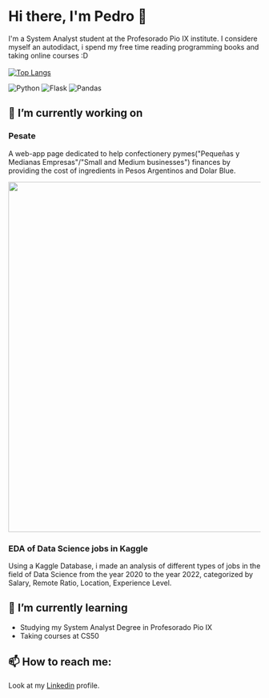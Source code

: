 # Hi there, I'm Pedro 👋
I'm a System Analyst student at the Profesorado Pio IX institute.
I considere myself an autodidact, i spend my free time reading programming books and taking online courses :D 
<br>
<br>
[![Top Langs](https://github-readme-stats.vercel.app/api/top-langs/?username=PedroAlabart&layout=compact)](https://github.com/PedroAlabart/github-readme-stats)

![Python](https://img.shields.io/badge/python-3670A0?style=for-the-badge&logo=python&logoColor=ffdd54)
![Flask](https://img.shields.io/badge/flask-%23000.svg?style=for-the-badge&logo=flask&logoColor=white)
![Pandas](https://img.shields.io/badge/pandas-%23150458.svg?style=for-the-badge&logo=pandas&logoColor=white)



## 🔭 I’m currently working on 
### Pesate
A web-app page dedicated to help confectionery pymes("Pequeñas y Medianas Empresas"/"Small and Medium businesses") finances by providing the cost of ingredients in Pesos Argentinos and Dolar Blue.

<img src="https://user-images.githubusercontent.com/48614180/232339648-eecb67e3-c96e-479e-9433-e767381388a7.png" width=700px>

### EDA of Data Science jobs in Kaggle
Using a Kaggle Database, i made an analysis of different types of jobs in the field of Data Science from the year 2020 to the year 2022, categorized by Salary, Remote Ratio, Location, Experience Level.


## 🌱 I’m currently learning 
* Studying my System Analyst Degree in Profesorado Pio IX
* Taking courses at CS50

## 📫 How to reach me: 
Look at my [Linkedin](https://www.linkedin.com/in/pedro-alabart-079b921ab/) profile.



<!--
**PedroAlabart/PedroAlabart** is a ✨ _special_ ✨ repository because its `README.md` (this file) appears on your GitHub profile.

Here are some ideas to get you started:


- 👯 I’m looking to collaborate on ...
- 🤔 I’m looking for help with ...
- 💬 Ask me about ...

- 😄 Pronouns: ...
- ⚡ Fun fact: ...
-->
